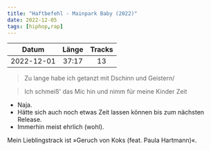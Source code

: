 ```yaml
---
title: "Haftbefehl - Mainpark Baby (2022)"
date: 2022-12-05
tags: [hiphop,rap]
---
```


| Datum      | Länge | Tracks |
|:----------:|:-----:|:------:|
| 2022-12-01 | 37:17 | 13     |

> Zu lange habe ich getanzt mit Dschinn und Geistern/

> Ich schmeiß' das Mic hin und nimm für meine Kinder Zeit

- Naja.
- Hätte sich auch noch etwas Zeit lassen können bis zum nächsten Release.
- Immerhin meist ehrlich (wohl).

Mein Lieblingstrack ist »Geruch von Koks (feat. Paula Hartmann)«.
